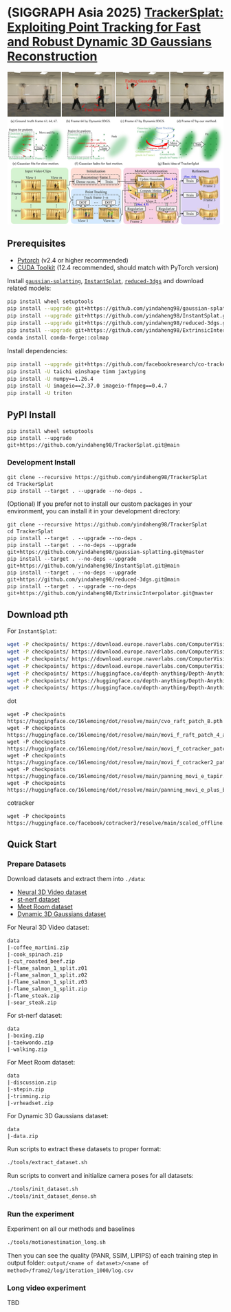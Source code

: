 # (SIGGRAPH Asia 2025) [TrackerSplat: Exploiting Point Tracking for Fast and Robust Dynamic 3D Gaussians Reconstruction](http://profile.yindaheng98.top/TrackerSplat2025SIGGRAPHAsia.pdf)

![](assets/RepresentativeImage.jpg)

## Prerequisites

* [Pytorch](https://pytorch.org/) (v2.4 or higher recommended)
* [CUDA Toolkit](https://developer.nvidia.com/cuda-12-4-0-download-archive) (12.4 recommended, should match with PyTorch version)

Install [`gaussian-splatting`](https://github.com/yindaheng98/gaussian-splatting), [`InstantSplat`](https://github.com/yindaheng98/InstantSplat), [`reduced-3dgs`](https://github.com/yindaheng98/reduced-3dgs) and download related models:

```sh
pip install wheel setuptools
pip install --upgrade git+https://github.com/yindaheng98/gaussian-splatting.git@master --no-build-isolation
pip install --upgrade git+https://github.com/yindaheng98/InstantSplat.git@main --no-build-isolation
pip install --upgrade git+https://github.com/yindaheng98/reduced-3dgs.git@main --no-build-isolation
pip install --upgrade git+https://github.com/yindaheng98/ExtrinsicInterpolator.git@master --no-build-isolation
conda install conda-forge::colmap
```

Install dependencies:

```sh
pip install --upgrade git+https://github.com/facebookresearch/co-tracker.git@main
pip install -U taichi einshape timm jaxtyping
pip install -U numpy==1.26.4
pip install -U imageio==2.37.0 imageio-ffmpeg==0.4.7
pip install -U triton
```

## PyPI Install

```shell
pip install wheel setuptools
pip install --upgrade git+https://github.com/yindaheng98/TrackerSplat.git@main
```

### Development Install

```shell
git clone --recursive https://github.com/yindaheng98/TrackerSplat
cd TrackerSplat
pip install --target . --upgrade --no-deps .
```

(Optional) If you prefer not to install our custom packages in your environment, you can install it in your development directory:

```shell
git clone --recursive https://github.com/yindaheng98/TrackerSplat
cd TrackerSplat
pip install --target . --upgrade --no-deps .
pip install --target . --no-deps --upgrade git+https://github.com/yindaheng98/gaussian-splatting.git@master
pip install --target . --no-deps --upgrade git+https://github.com/yindaheng98/InstantSplat.git@main
pip install --target . --no-deps --upgrade git+https://github.com/yindaheng98/reduced-3dgs.git@main
pip install --target . --upgrade --no-deps git+https://github.com/yindaheng98/ExtrinsicInterpolator.git@master
```

## Download pth

For `InstantSplat`:
```sh
wget -P checkpoints/ https://download.europe.naverlabs.com/ComputerVision/DUSt3R/DUSt3R_ViTLarge_BaseDecoder_224_linear.pth
wget -P checkpoints/ https://download.europe.naverlabs.com/ComputerVision/DUSt3R/DUSt3R_ViTLarge_BaseDecoder_512_linear.pth
wget -P checkpoints/ https://download.europe.naverlabs.com/ComputerVision/DUSt3R/DUSt3R_ViTLarge_BaseDecoder_512_dpt.pth
wget -P checkpoints/ https://download.europe.naverlabs.com/ComputerVision/MASt3R/MASt3R_ViTLarge_BaseDecoder_512_catmlpdpt_metric.pth
wget -P checkpoints/ https://huggingface.co/depth-anything/Depth-Anything-V2-Small/resolve/main/depth_anything_v2_vits.pth
wget -P checkpoints/ https://huggingface.co/depth-anything/Depth-Anything-V2-Base/resolve/main/depth_anything_v2_vitb.pth
wget -P checkpoints/ https://huggingface.co/depth-anything/Depth-Anything-V2-Large/resolve/main/depth_anything_v2_vitl.pth
```

dot
```shell
wget -P checkpoints https://huggingface.co/16lemoing/dot/resolve/main/cvo_raft_patch_8.pth
wget -P checkpoints https://huggingface.co/16lemoing/dot/resolve/main/movi_f_raft_patch_4_alpha.pth
wget -P checkpoints https://huggingface.co/16lemoing/dot/resolve/main/movi_f_cotracker_patch_4_wind_8.pth
wget -P checkpoints https://huggingface.co/16lemoing/dot/resolve/main/movi_f_cotracker2_patch_4_wind_8.pth
wget -P checkpoints https://huggingface.co/16lemoing/dot/resolve/main/panning_movi_e_tapir.pth
wget -P checkpoints https://huggingface.co/16lemoing/dot/resolve/main/panning_movi_e_plus_bootstapir.pth
```

cotracker
```shell
wget -P checkpoints https://huggingface.co/facebook/cotracker3/resolve/main/scaled_offline.pth
```

## Quick Start

### Prepare Datasets

Download datasets and extract them into `./data`:

* [Neural 3D Video dataset](https://github.com/facebookresearch/Neural_3D_Video/releases/tag/v1.0)
* [st-nerf dataset](https://hkustconnect-my.sharepoint.com/:f:/g/personal/xliufe_connect_ust_hk/EjqArjZxmmtDplj_IrwlUq0BMUyG69zr5YqXFBxgku4rRQ?e=n2fSBs)
* [Meet Room dataset](https://drive.google.com/drive/folders/1lNmQ6_ykyKjT6UKy-SnqWoSlI5yjh3l_)
* [Dynamic 3D Gaussians dataset](https://omnomnom.vision.rwth-aachen.de/data/Dynamic3DGaussians/data.zip)

For Neural 3D Video dataset:
```
data
|-coffee_martini.zip
|-cook_spinach.zip
|-cut_roasted_beef.zip
|-flame_salmon_1_split.z01
|-flame_salmon_1_split.z02
|-flame_salmon_1_split.z03
|-flame_salmon_1_split.zip
|-flame_steak.zip
|-sear_steak.zip
```

For st-nerf dataset:
```
data
|-boxing.zip
|-taekwondo.zip
|-walking.zip
```

For Meet Room dataset:
```
data
|-discussion.zip
|-stepin.zip
|-trimming.zip
|-vrheadset.zip
```

For Dynamic 3D Gaussians dataset:
```
data
|-data.zip
```

Run scripts to extract these datasets to proper format:
```sh
./tools/extract_dataset.sh
```

Run scripts to convert and initialize camera poses for all datasets:
```sh
./tools/init_dataset.sh
./tools/init_dataset_dense.sh
```

### Run the experiment

Experiment on all our methods and baselines
```sh
./tools/motionestimation_long.sh
```

Then you can see the quality (PANR, SSIM, LIPIPS) of each training step in output folder: `output/<name of dataset>/<name of method>/frame2/log/iteration_1000/log.csv`

### Long video experiment

TBD